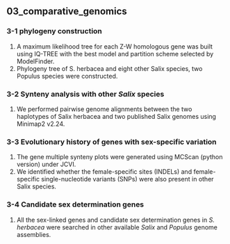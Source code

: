## 03_comparative_genomics

### **3-1 phylogeny construction**

1. A maximum likelihood tree for each Z-W homologous gene was built using IQ-TREE with the best model and partition scheme selected by ModelFinder.
2. Phylogeny tree of S. herbacea and eight other Salix species, two Populus species were constructed.

### **3-2 Synteny analysis with other _Salix_ species**
1. We performed pairwise genome alignments between the two haplotypes of Salix herbacea and two published Salix genomes using Minimap2 v2.24.

### **3-3 Evolutionary history of genes with sex-specific variation**
1. The gene multiple synteny plots were generated using MCScan (python version) under JCVI.
2. We identified whether the female-specific sites (INDELs) and female-specific single-nucleotide variants (SNPs) were also present in other Salix species.

### **3-4 Candidate sex determination genes**
1. All the sex-linked genes and candidate sex determination genes in _S. herbacea_ were searched in other available _Salix_ and _Populus_ genome assemblies.
